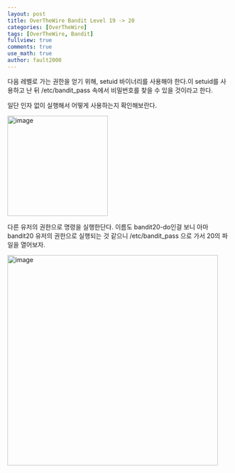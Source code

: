 ```yaml
---
layout: post
title: OverTheWire Bandit Level 19 -> 20
categories: [OverTheWire]
tags: [OverTheWire, Bandit]
fullview: true
comments: true
use_math: true
author: fault2000
---
```


다음 레벨로 가는 권한을 얻기 위해, setuid 바이너리를 사용해야 한다.이 setuid를 사용하고 난 뒤 /etc/bandit_pass 속에서 비밀번호를 찾을 수 있을 것이라고 한다.  

일단 인자 없이 실행해서 어떻게 사용하는지 확인해보란다.  

<img width="226" alt="image" src="https://user-images.githubusercontent.com/73513005/190912469-494b9d42-00bc-4cb0-9bfe-9ac47cd310f4.png">

다른 유저의 권한으로 명령을 실행한단다. 이름도 bandit20-do인걸 보니 아마 bandit20 유저의 권한으로 실행되는 것 같으니 /etc/bandit_pass 으로 가서 20의 파일을 열어보자.  

<img width="474" alt="image" src="https://user-images.githubusercontent.com/73513005/190913257-0cc719ac-493f-402c-a5f2-d114e9332812.png">